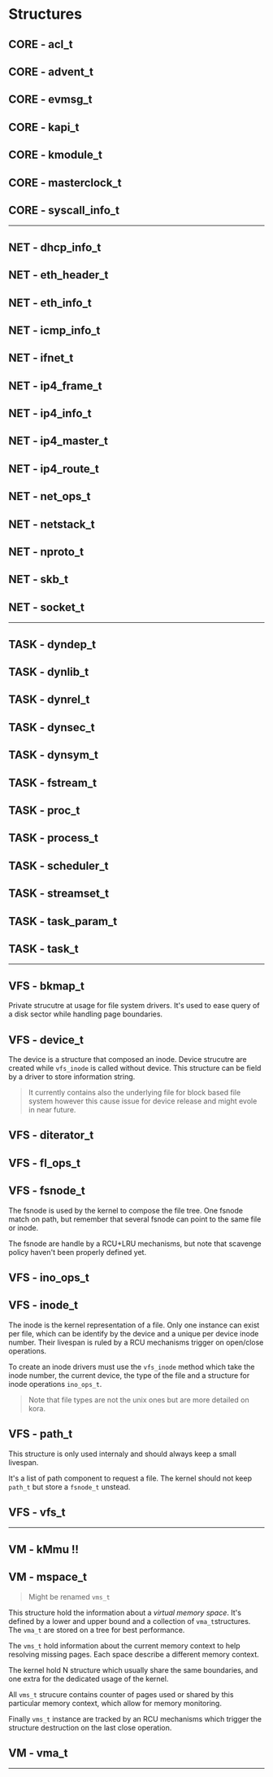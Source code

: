 # Structures

## CORE - acl_t
## CORE - advent_t
## CORE - evmsg_t
## CORE - kapi_t
## CORE - kmodule_t
## CORE - masterclock_t
## CORE - syscall_info_t

------------------------------------------------------------------------------

## NET - dhcp_info_t
## NET - eth_header_t
## NET - eth_info_t
## NET - icmp_info_t
## NET - ifnet_t
## NET - ip4_frame_t
## NET - ip4_info_t
## NET - ip4_master_t
## NET - ip4_route_t
## NET - net_ops_t
## NET - netstack_t
## NET - nproto_t
## NET - skb_t
## NET - socket_t

------------------------------------------------------------------------------

## TASK - dyndep_t
## TASK - dynlib_t
## TASK - dynrel_t
## TASK - dynsec_t
## TASK - dynsym_t
## TASK - fstream_t
## TASK - proc_t
## TASK - process_t
## TASK - scheduler_t
## TASK - streamset_t
## TASK - task_param_t
## TASK - task_t

------------------------------------------------------------------------------

## VFS - bkmap_t

 Private strucutre at usage for file system drivers. It's used to ease query
 of a disk sector while handling page boundaries.

## VFS - device_t

 The device is a structure that composed an inode. Device strucutre are
 created while `vfs_inode` is called without device. This structure can be
 field by a driver to store information string.

 > It currently contains also the underlying file for block based file system
 however this cause issue for device release and might evole in near future.

## VFS - diterator_t
## VFS - fl_ops_t
## VFS - fsnode_t

 The fsnode is used by the kernel to compose the file tree. One fsnode match
 on path, but remember that several fsnode can point to the same file or inode.

 The fsnode are handle by a RCU+LRU mechanisms, but note that scavenge policy
 haven't been properly defined yet.



## VFS - ino_ops_t
## VFS - inode_t

 The inode is the kernel representation of a file. Only one instance can exist
 per file, which can be identify by the device and a unique per device inode
 number. Their livespan is ruled by a RCU mechanisms trigger on open/close
 operations.


 To create an inode drivers must use the `vfs_inode` method which take the
 inode number, the current device, the type of the file and a structure for
 inode operations `ino_ops_t`.

 > Note that file types are not the unix ones but are more detailed on kora.


## VFS - path_t

 This structure is only used internaly and should always keep a small
 livespan.

 It's a list of path component to request a file. The kernel should not keep
 `path_t` but store a `fsnode_t` unstead.

## VFS - vfs_t

------------------------------------------------------------------------------

## VM - kMmu !!
## VM - mspace_t

 > Might be renamed `vms_t`

 This structure hold the information about a _virtual memory space_. It's
 defined by a lower and upper bound and a collection of `vma_t`structures.
 The `vma_t` are stored on a tree for best performance.

 The `vms_t` hold information about the current memory context to help
 resolving missing pages. Each space describe a different memory context.

 The kernel hold N structure which usually share the same boundaries, and one
 extra for the dedicated usage of the kernel.

 All `vms_t` strucure contains counter of pages used or shared by this
 particular memory context, which allow for memory monitoring.

 Finally `vms_t` instance are tracked by an RCU mechanisms which trigger the structure destruction on the last close operation.

## VM - vma_t



------------------------------------------------------------------------------

